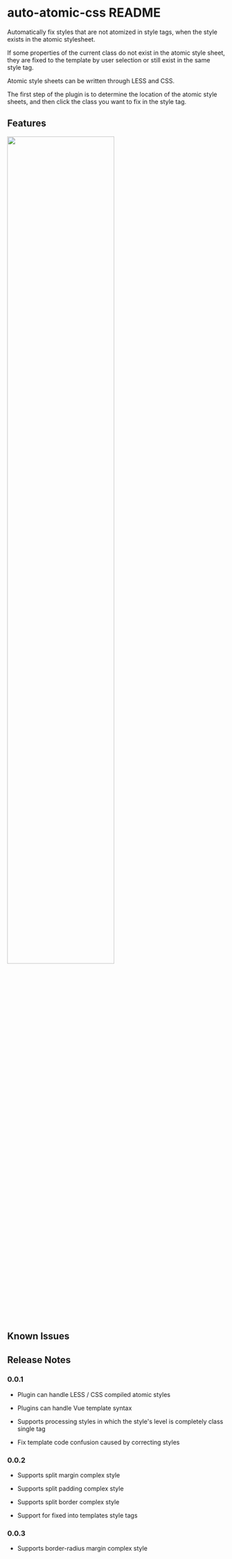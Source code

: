 # auto-atomic-css README

Automatically fix styles that are not atomized in style tags, when the style exists in the atomic stylesheet.

If some properties of the current class do not exist in the atomic style sheet, they are fixed to the template by user selection or still exist in the same style tag.

Atomic style sheets can be written through LESS and CSS.

The first step of the plugin is to determine the location of the atomic style sheets, and then click the class you want to fix in the style tag.

## Features

<image src="https://p3-juejin.byteimg.com/tos-cn-i-k3u1fbpfcp/8bce24ddf07344aabfd84f72bcb3524e~tplv-k3u1fbpfcp-zoom-1.image" width="70%" />

## Known Issues

## Release Notes

### 0.0.1

- Plugin can handle LESS / CSS compiled atomic styles
- Plugins can handle Vue template syntax
- Supports processing styles in which the style's level is completely class single tag

- Fix template code confusion caused by correcting styles

### 0.0.2

- Supports split margin complex style

- Supports split padding complex style
- Supports split border complex style
- Support for fixed into templates style tags

### 0.0.3

- Supports border-radius margin complex style
